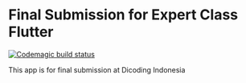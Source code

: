 # Final Submission for Expert Class Flutter

[![Codemagic build status](https://api.codemagic.io/apps/62a2d5a20f852ba1270a676b/62a2d5a20f852ba1270a676a/status_badge.svg)](https://codemagic.io/apps/62a2d5a20f852ba1270a676b/62a2d5a20f852ba1270a676a/latest_build)

This app is for final submission at Dicoding Indonesia
